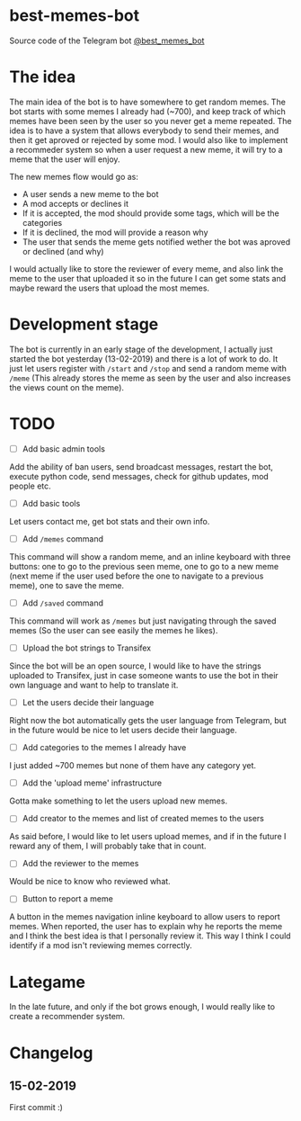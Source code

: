 # best-memes-bot
Source code of the Telegram bot [@best_memes_bot](https://t.me/best_memes_bot)

# The idea
The main idea of the bot is to have somewhere to get random memes. The bot starts with some memes I already had (~700), and keep track of which memes have been seen by the user so you never get a meme repeated. The idea is to have a system that allows everybody to send their memes, and then it get aproved or rejected by some mod. I would also like to implement a recommeder system so when a user request a new meme, it will try to a meme that the user will enjoy.

The new memes flow would go as:

- A user sends a new meme to the bot
- A mod accepts or declines it
- If it is accepted, the mod should provide some tags, which will be the categories
- If it is declined, the mod will provide a reason why
- The user that sends the meme gets notified wether the bot was aproved or declined (and why)

I would actually like to store the reviewer of every meme, and also link the meme to the user that uploaded it so in the future I can get some stats and maybe reward the users that upload the most memes.

# Development stage

The bot is currently in an early stage of the development, I actually just started the bot yesterday (13-02-2019) and there is a lot of work to do. It just let users register with `/start` and `/stop` and send a random meme with `/meme` (This already stores the meme as seen by the user and also increases the views count on the meme).

# TODO

- [ ] Add basic admin tools

Add the ability of ban users, send broadcast messages, restart the bot, execute python code, send messages, check for github updates, mod people etc.

- [ ] Add basic tools

Let users contact me, get bot stats and their own info.

- [ ] Add `/memes` command

This command will show a random meme, and an inline keyboard with three buttons: one to go to the previous seen meme, one to go to a new meme (next meme if the user used before the one to navigate to a previous meme), one to save the meme.

- [ ] Add `/saved` command

This command will work as `/memes` but just navigating through the saved memes (So the user can see easily the memes he likes).

- [ ] Upload the bot strings to Transifex

Since the bot will be an open source, I would like to have the strings uploaded to Transifex, just in case someone wants to use the bot in their own language and want to help to translate it.

- [ ] Let the users decide their language

Right now the bot automatically gets the user language from Telegram, but in the future would be nice to let users decide their language.

- [ ] Add categories to the memes I already have

I just added ~700 memes but none of them have any category yet.

- [ ] Add the 'upload meme' infrastructure

Gotta make something to let the users upload new memes.

- [ ] Add creator to the memes and list of created memes to the users

As said before, I would like to let users upload memes, and if in the future I reward any of them, I will probably take that in count.

- [ ] Add the reviewer to the memes

Would be nice to know who reviewed what.

- [ ] Button to report a meme

A button in the memes navigation inline keyboard to allow users to report memes. When reported, the user has to explain why he reports the meme and I think the best idea is that I personally review it. This way I think I could identify if a mod isn't reviewing memes correctly.

# Lategame

In the late future, and only if the bot grows enough, I would really like to create a recommender system.

# Changelog

## 15-02-2019
First commit :)